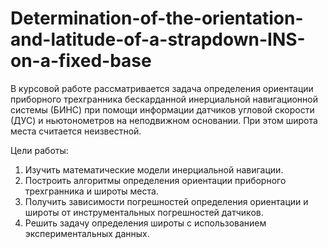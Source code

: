 # Determination-of-the-orientation-and-latitude-of-a-strapdown-INS-on-a-fixed-base

В курсовой работе рассматривается задача определения ориентации приборного трехгранника бескарданной инерциальной навигационной системы (БИНС) при помощи информации датчиков угловой скорости (ДУС) и ньютонометров на неподвижном основании. При этом широта места считается неизвестной.

Цели работы:

1.	Изучить математические модели инерциальной навигации.
2.	Построить алгоритмы определения ориентации приборного трехгранника и широты места.
3.	Получить зависимости погрешностей определения ориентации и широты от инструментальных погрешностей датчиков.
4.	Решить задачу определения широты с использованием экспериментальных данных.
